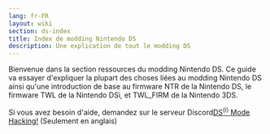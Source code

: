 ```yaml
---
lang: fr-FR
layout: wiki
section: ds-index
title: Index de modding Nintendo DS
description: Une explication de tout le modding DS
---
```


Bienvenue dans la section ressources du modding Nintendo DS. Ce guide va essayer d'expliquer la plupart des choses liées au modding Nintendo DS ainsi qu'une introduction de base au firmware NTR de la Nintendo DS, le firmware TWL de la Nintendo DSi, et TWL_FIRM de la Nintendo 3DS.

<div class="alert alert-warning" role="alert">
Si vous avez besoin d'aide, demandez sur le serveur Discord<a href="https://ds-homebrew.com/discord">DS<sup>(i)</sup> Mode Hacking!</a> (Seulement en anglais)
</div>
